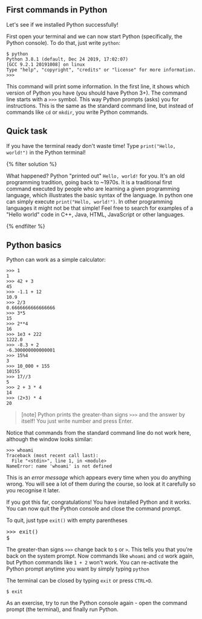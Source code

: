 ## First commands in Python

Let's see if we installed Python successfully!

First open your terminal and we can now start Python (specifically, the Python console).
To do that, just write `python`:


``` plain
$ python
Python 3.8.1 (default, Dec 24 2019, 17:02:07) 
[GCC 9.2.1 20191008] on linux
Type "help", "copyright", "credits" or "license" for more information.
>>>
```

This command will print some information. In the first line, it shows which version of Python you have (you should have Python 3+). The command line starts with a `>>>` symbol. This way Python prompts (asks) you for instructions. This is the same as the standard command line, but instead of commands like `cd` or `mkdir`, you write Python commands.

## Quick task 

If you have the terminal ready don't waste time! Type `print("Hello, world!")` in the Python terminal! 

{% filter solution %}

What happened? Python "printed out" `Hello, world!` for you. It's an old programming tradition, going back to ~1970s. It is a traditional first command executed by people who are learning a given programming language, which illustrates the basic syntax of the language. In python one can simply execute `print("Hello, world!")`. In other programming languages it might not be that simple! Feel free to search for examples of a "Hello world" code in C++, Java, HTML, JavaScript or other languages.  

{% endfilter %}

## Python basics

Python can work as a simple calculator:

```pycon
>>> 1
1
>>> 42 + 3
45
>>> -1.1 + 12
10.9
>>> 2/3
0.6666666666666666
>>> 3*5
15
>>> 2**4
16
>>> 1e3 + 222
1222.0
>>> -8.3 + 2
-6.300000000000001
>>> 15%4
3
>>> 10_000 + 155
10155
>>> 17//3
5
>>> 2 + 3 * 4
14
>>> (2+3) * 4
20
```

> [note]
> Python prints the greater-than signs `>>>` and the answer by itself!
> You just write number and press Enter.

Notice that commands from the standard command line do not work here, although the window looks similar:

```pycon
>>> whoami
Traceback (most recent call last):
  File "<stdin>", line 1, in <module>
NameError: name 'whoami' is not defined
```

This is an *error message* which appears every time when you do anything wrong. You will see a lot of them during the course, so look at it carefully so you recognise it later.

If you got this far, congratulations! You have installed Python and it works. You can now quit the Python console and close the command prompt.

To quit, just type `exit()` with empty parentheses


<div class="highlight"><pre>
<span class="gp">&gt;&gt;&gt;</span> exit()
<span class="gp">$</span>
</pre></div>

The greater-than signs `>>>` change back to `$` or `>`. This tells you that you're back on the system prompt. Now commands like `whoami` and `cd` work again, but Python commands like `1 + 2` won't work. You can re-activate the Python prompt anytime you want by simply typing `python`  


The terminal can be closed by typing `exit` or press `CTRL+D`.

```console
$ exit
```

As an exercise, try to run the Python console again - open the command prompt 
(the terminal), and finally run Python.
